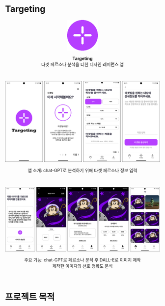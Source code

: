 # Targeting

<p align="center">
  <img src="https://github.com/heweun/Targeting/blob/main/source/logo.png" width="100" height="100">
</p>
<p align="center"><strong>Targeting</strong><br>
  타겟 페르소나 분석을 더한 디자인 레퍼런스 앱</p><br>
<p align="center">
  <img src="https://github.com/heweun/Targeting/blob/main/source/intro.png">
</p><p align="center">앱 소개: chat-GPT로 분석하기 위해 타겟 페르소나 정보 입력</p><br>
<p align="center">
  <img src="https://github.com/heweun/Targeting/blob/main/source/function.png">
</p></p><p align="center">주요 기능: chat-GPT로 페르소나 분석 후 DALL-E로 이미지 제작<br>제작한 이미지의 선호 정확도 분석</p><br>


# 프로젝트 목적







